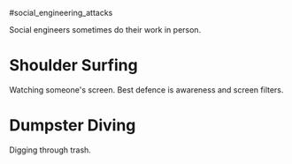 
#social_engineering_attacks 

Social engineers sometimes do their work in person.


# Shoulder Surfing
Watching someone's screen. 
Best defence is awareness and screen filters.

# Dumpster Diving
Digging through trash.